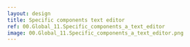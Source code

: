 ```yaml
---
layout: design
title: Specific components text editor
ref: 00.Global_11.Specific_components_a_text_editor
image: 00.Global_11.Specific_components_a_text_editor.png
---
```


